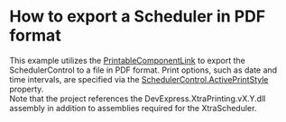 # How to export a  Scheduler in PDF format


<p>This example utilizes the <a href="http://documentation.devexpress.com/#WindowsForms/clsDevExpressXtraPrintingPrintableComponentLinktopic"><u>PrintableComponentLink</u></a> to export the SchedulerControl to a file in PDF format. Print options, such as date and time intervals, are specified via the <a href="http://documentation.devexpress.com/#WindowsForms/DevExpressXtraSchedulerSchedulerControl_ActivePrintStyletopic"><u>SchedulerControl.ActivePrintStyle</u></a> property.<br />
Note that the project references the DevExpress.XtraPrinting.vX.Y.dll assembly in addition to assemblies required for the XtraScheduler.</p><p> </p><br />


<br/>



